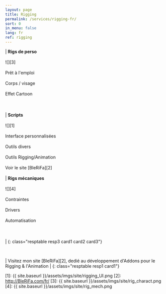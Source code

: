 ```yaml
---
layout: page
title: Rigging
permalink: /services/rigging-fr/
sort: 0
in_menu: false
lang: fr
ref: rigging
---
```


| __Rigs de perso__ <br/><br/>![][3]<br/><br/>Prêt à l'emploi<br/><br/>Corps / visage<br/><br/>Effet Cartoon<br/><br/><br/><br/> | __Scripts__ <br/><br/>![][1]<br/><br/>Interface personnalisées<br/><br/>Outils divers<br/><br/>Outils Rigging/Animation<br/><br/>Voir le site [BleRiFa][2]<br/><br/>| __Rigs mécaniques__ <br/><br/>![][4]<br/><br/>Contraintes<br/><br/>Drivers<br/><br/>Automatisation<br/><br/><br/><br/> |
{: class="resptable resp3 card1 card2 card3"}

<br/>

| Visitez mon site [BleRiFa][2], dedié au développement d'Addons pour le Rigging & l'Animation |
{: class="resptable resp1 card1"}


[1]: {{ site.baseurl }}/assets/imgs/site/rigging_UI.png
[2]: http://BleRiFa.com/fr/
[3]: {{ site.baseurl }}/assets/imgs/site/rig_charact.png
[4]: {{ site.baseurl }}/assets/imgs/site/rig_mech.png
